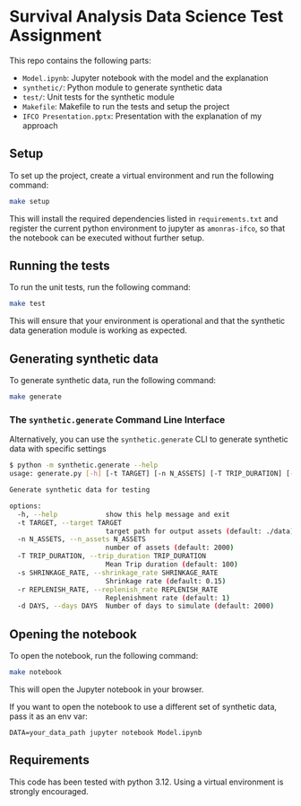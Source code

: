 # Survival Analysis Data Science Test Assignment

This repo contains the following parts:
- `Model.ipynb`: Jupyter notebook with the model and the explanation
- `synthetic/`: Python module to generate synthetic data
- `test/`: Unit tests for the synthetic module
- `Makefile`: Makefile to run the tests and setup the project
- `IFCO Presentation.pptx`: Presentation with the explanation of my approach

## Setup

To set up the project, create a virtual environment and
run the following command:

```sh
make setup
```
This will install the required dependencies listed in `requirements.txt` and register the current python 
environment to jupyter as `amonras-ifco`, so that the notebook can be executed without further setup.

## Running the tests
To run the unit tests, run the following command:
```sh
make test
```
This will ensure that your environment is operational and that the synthetic data generation module is working as expected.

## Generating synthetic data
To generate synthetic data, run the following command:
```sh
make generate
```

### The `synthetic.generate` Command Line Interface
Alternatively, you can use the `synthetic.generate` CLI to generate synthetic data with specific settings
```sh
$ python -m synthetic.generate --help
usage: generate.py [-h] [-t TARGET] [-n N_ASSETS] [-T TRIP_DURATION] [-s SHRINKAGE_RATE] [-r REPLENISH_RATE] [-d DAYS]

Generate synthetic data for testing

options:
  -h, --help            show this help message and exit
  -t TARGET, --target TARGET
                        target path for output assets (default: ./data)
  -n N_ASSETS, --n_assets N_ASSETS
                        number of assets (default: 2000)
  -T TRIP_DURATION, --trip_duration TRIP_DURATION
                        Mean Trip duration (default: 100)
  -s SHRINKAGE_RATE, --shrinkage_rate SHRINKAGE_RATE
                        Shrinkage rate (default: 0.15)
  -r REPLENISH_RATE, --replenish_rate REPLENISH_RATE
                        Replenishment rate (default: 1)
  -d DAYS, --days DAYS  Number of days to simulate (default: 2000)
```

## Opening the notebook
To open the notebook, run the following command:
```sh
make notebook
```

This will open the Jupyter notebook in your browser.

If you want to open the notebook to use a different set of synthetic data, pass it as an env var:
```
DATA=your_data_path jupyter notebook Model.ipynb
```

## Requirements
This code has been tested with python 3.12. Using a virtual environment is strongly encouraged.
